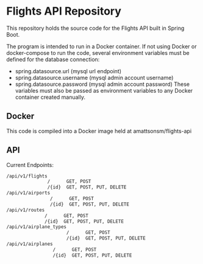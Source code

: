 # Flights API Repository

This repository holds the source code for the Flights API built in Spring Boot. 

The program is intended to run in a Docker container. If not using Docker or docker-compose to run the code, several environment variables must be defined for the database connection:
* spring.datasource.url (mysql url endpoint)
* spring.datasource.username (mysql admin account username)
* spring.datasource.password (mysql admin account password)
These variables must also be passed as environment variables to any Docker container created manually.

## Docker

This code is compiled into a Docker image held at amattsonsm/flights-api

## API

Current Endpoints:
```sh
/api/v1/flights
               /      GET, POST
               /{id}  GET, POST, PUT, DELETE
/api/v1/airports
                /      GET, POST
                /{id}  GET, POST, PUT, DELETE
/api/v1/routes
              /      GET, POST
              /{id}  GET, POST, PUT, DELETE
/api/v1/airplane_types
                      /      GET, POST
                      /{id}  GET, POST, PUT, DELETE
/api/v1/airplanes
                 /      GET, POST
                 /{id}  GET, POST, PUT, DELETE
```
